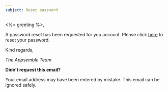 ```yaml
---
subject: Reset password
---
```


<%= greeting %>,

A password reset has been requested for you account. Please click [here](<%= url %>) to reset your
password.

Kind regards,

_The Appsemble Team_

**Didn’t request this email?**

Your email address may have been entered by mistake. This email can be ignored safely.
